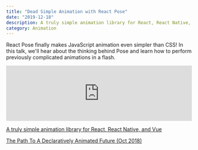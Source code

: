 ```yaml
---
title: "Dead Simple Animation with React Pose"
date: "2019-12-18"
description: A truly simple animation library for React, React Native, and Vue
category: Animation
---
```


React Pose finally makes JavaScript animation even simpler than CSS! In this talk, we'll hear about the thinking behind Pose and learn how to perform previously complicated animations in a flash.

<iframe width="100%" src="https://www.youtube.com/embed/BSbVB14riQI" frameborder="0" allowfullscreen></iframe>

[A truly simple animation library for React, React Native, and Vue](https://popmotion.io/pose/)

[The Path To A Declaratively Animated Future (Oct 2018)](https://www.youtube.com/watch?v=1e07uPWpvzI)